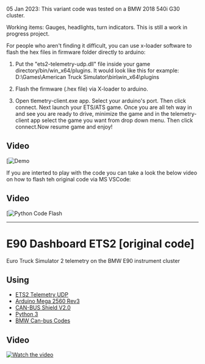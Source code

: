 05 Jan 2023: This variant code was tested on a BMW 2018 540i G30 cluster. 

Working items: Gauges, headlights, turn indicators. This is still a work in progress project.

For people who aren't finding it difficult, you can use x-loader software to flash the hex files in firmware folder directly to arduino:

1. Put the "ets2-telemetry-udp.dll" file inside your game directory/bin/win_x64/plugins. 
It would look like this for example: D:\Games\American Truck Simulator\bin\win_x64\plugins

2. Flash the firmware (.hex file) via X-loader to arduino.

3. Open tlemetry-client.exe app. Select your arduino's port. Then click connect. Next launch your ETS/ATS game. 
Once you are all teh way in and see you are ready to drive, 
minimize the game and in the telemetry-client app select the game you want from drop down menu. Then click connect.Now resume game and enjoy!

## Video
[![Demo](https://youtube.com/shorts/gNk2IcqHBqA?feature=share)

If you are interted to play with the code you can take a look the below video on how to flash teh original code via MS VSCode:


## Video
[![Python Code Flash](https://youtu.be/80r-yTnWmj0)

-------------------------------------------------------------------------------------------------------------------------------------------------------------------------
# E90 Dashboard ETS2 [original code]

Euro Truck Simulator 2 telemetry on the BMW E90 instrument cluster

## Using
 - [ETS2 Telemetry UDP](https://github.com/Marcin648/ets2-telemetry-udp)
 - [Arduino Mega 2560 Rev3](https://store.arduino.cc/arduino-mega-2560-rev3)
 - [CAN-BUS Shield V2.0](http://wiki.seeedstudio.com/CAN-BUS_Shield_V2.0/)
 - [Python 3](https://www.python.org/)
 - [BMW Can-bus Codes](http://www.loopybunny.co.uk/CarPC/k_can.html)

## Video
[![Watch the video](https://img.youtube.com/vi/5KFK7mTA3D0/maxresdefault.jpg)](https://youtu.be/5KFK7mTA3D0)
